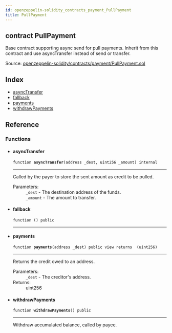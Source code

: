 ```yaml
---
id: openzeppelin-solidity_contracts_payment_PullPayment
title: PullPayment
---
```


<div class="contract-doc"><div class="contract"><h2 class="contract-header"><span class="contract-kind">contract</span> PullPayment</h2><p class="description">Base contract supporting async send for pull payments. Inherit from this contract and use asyncTransfer instead of send or transfer.</p><div class="source">Source: <a href="git+https://github.com/2keynet/web3-alpha/blob/v0.0.1/contracts/openzeppelin-solidity/contracts/payment/PullPayment.sol" target="_blank">openzeppelin-solidity/contracts/payment/PullPayment.sol</a></div></div><div class="index"><h2>Index</h2><ul><li><a href="openzeppelin-solidity_contracts_payment_PullPayment.html#asyncTransfer">asyncTransfer</a></li><li><a href="openzeppelin-solidity_contracts_payment_PullPayment.html#">fallback</a></li><li><a href="openzeppelin-solidity_contracts_payment_PullPayment.html#payments">payments</a></li><li><a href="openzeppelin-solidity_contracts_payment_PullPayment.html#withdrawPayments">withdrawPayments</a></li></ul></div><div class="reference"><h2>Reference</h2><div class="functions"><h3>Functions</h3><ul><li><div class="item function"><span id="asyncTransfer" class="anchor-marker"></span><h4 class="name">asyncTransfer</h4><div class="body"><code class="signature">function <strong>asyncTransfer</strong><span>(address _dest, uint256 _amount) </span><span>internal </span></code><hr/><div class="description"><p>Called by the payer to store the sent amount as credit to be pulled.</p></div><dl><dt><span class="label-parameters">Parameters:</span></dt><dd><div><code>_dest</code> - The destination address of the funds.</div><div><code>_amount</code> - The amount to transfer.</div></dd></dl></div></div></li><li><div class="item function"><span id="fallback" class="anchor-marker"></span><h4 class="name">fallback</h4><div class="body"><code class="signature">function <strong></strong><span>() </span><span>public </span></code><hr/></div></div></li><li><div class="item function"><span id="payments" class="anchor-marker"></span><h4 class="name">payments</h4><div class="body"><code class="signature">function <strong>payments</strong><span>(address _dest) </span><span>public </span><span>view </span><span>returns  (uint256) </span></code><hr/><div class="description"><p>Returns the credit owed to an address.</p></div><dl><dt><span class="label-parameters">Parameters:</span></dt><dd><div><code>_dest</code> - The creditor&#x27;s address.</div></dd><dt><span class="label-return">Returns:</span></dt><dd>uint256</dd></dl></div></div></li><li><div class="item function"><span id="withdrawPayments" class="anchor-marker"></span><h4 class="name">withdrawPayments</h4><div class="body"><code class="signature">function <strong>withdrawPayments</strong><span>() </span><span>public </span></code><hr/><div class="description"><p>Withdraw accumulated balance, called by payee.</p></div></div></div></li></ul></div></div></div>
